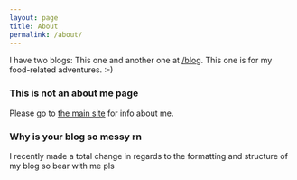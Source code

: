 ```yaml
---
layout: page
title: About
permalink: /about/
---
```


I have two blogs: This one and another one at [/blog](http://kellyzhang.me/blog). This one is for my food-related adventures. :-)

### This is not an about me page

Please go to [the main site]({{site.url}}) for info about me.

### Why is your blog so messy rn

I recently made a total change in regards to the formatting and structure of my blog so bear with me pls
